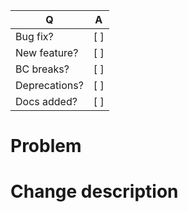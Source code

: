 | Q             | A   |
|---------------|-----|
| Bug fix?      | [ ] |
| New feature?  | [ ] |
| BC breaks?    | [ ] |
| Deprecations? | [ ] |
| Docs added?   | [ ] |

# Problem

# Change description